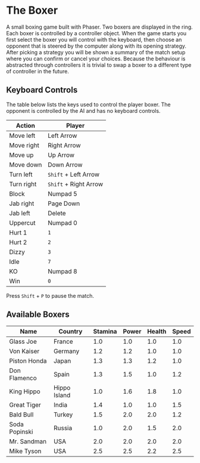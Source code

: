 # The Boxer

A small boxing game built with Phaser. Two boxers are displayed in the ring.
Each boxer is controlled by a controller object. When the game starts you first
select the boxer you will control with the keyboard, then choose an opponent
that is steered by the computer along with its opening strategy. After picking
a strategy you will be shown a summary of the match setup where you can confirm
or cancel your choices. Because the behaviour is abstracted through controllers
it is trivial to swap a boxer to a different type of controller in the future.

## Keyboard Controls

The table below lists the keys used to control the player boxer. The opponent
is controlled by the AI and has no keyboard controls.

| Action | Player |
|-------|-------|
| Move left | Left Arrow |
| Move right | Right Arrow |
| Move up | Up Arrow |
| Move down | Down Arrow |
| Turn left | `Shift` + Left Arrow |
| Turn right | `Shift` + Right Arrow |
| Block | Numpad 5 |
| Jab right | Page Down |
| Jab left | Delete |
| Uppercut | Numpad 0 |
| Hurt 1 | `1` |
| Hurt 2 | `2` |
| Dizzy | `3` |
| Idle | `7` |
| KO | Numpad 8 |
| Win | `0` |

Press `Shift` + `P` to pause the match.

## Available Boxers

| Name | Country | Stamina | Power | Health | Speed |
|------|------|---------|-------|--------|-------|
| Glass Joe | France | 1.0 | 1.0 | 1.0 | 1.0 |
| Von Kaiser | Germany | 1.2 | 1.2 | 1.0 | 1.0 |
| Piston Honda | Japan | 1.3 | 1.3 | 1.2 | 1.0 |
| Don Flamenco | Spain | 1.3 | 1.5 | 1.0 | 1.2 |
| King Hippo | Hippo Island | 1.0 | 1.6 | 1.8 | 1.0 |
| Great Tiger | India | 1.4 | 1.0 | 1.0 | 1.5 |
| Bald Bull | Turkey | 1.5 | 2.0 | 2.0 | 1.2 |
| Soda Popinski | Russia | 1.0 | 2.0 | 1.5 | 2.0 |
| Mr. Sandman | USA | 2.0 | 2.0 | 2.0 | 2.0 |
| Mike Tyson | USA | 2.5 | 2.5 | 2.2 | 2.5 |
